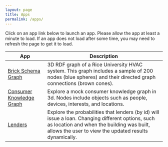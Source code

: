 ```yaml
---
layout: page
title: Apps
permalink: /apps/
---
```


Click on an app link below to launch an app.  Please allow the app at least a minute to load.  If an app does not load after some time, you may need to refresh the page to get it to load.

| App | Description |
|-------|--------|
| [Brick Schema Graph](http://scottlittle.org/brick-app-export) | 3D RDF graph of a Rice University HVAC system.  This graph includes a sample of 200 nodes (blue spheres) and their directed graph connections (brown cones).
| [Consumer Knowledge Graph](http://apps.scottlittle.org/voila/render/consumer%20knowledge%20graph.ipynb)| Explore a mock consumer knowledge graph in 3d.  Nodes include objects such as people, devices, interests, and locations. |
| [Lenders](http://apps.scottlittle.org/voila/render/lenders/lenders.ipynb) | Explore the probabilities that lenders (by id) will issue a loan.  Changing different options, such as location and when the building was built, allows the user to view the updated results dynamically. |
